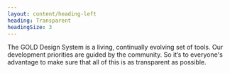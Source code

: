 ```yaml
---
layout: content/heading-left
heading: Transparent
headingSize: 3
---
```


The GOLD Design System is a living, continually evolving set of tools. Our development priorities are guided by the community. So it’s to everyone's advantage to make sure that all of this is as transparent as possible.
